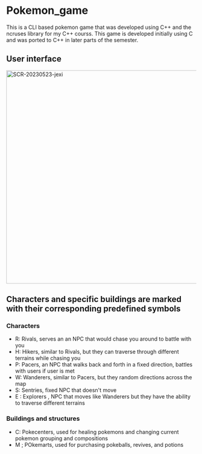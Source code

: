# Pokemon_game

This is a CLI based pokemon game that was developed using C++ and the ncruses library for my C++ courss. This game is developed initially using C and was ported to C++ in later parts of the semester.


## User interface
<img width="566" alt="SCR-20230523-jexi" src="https://github.com/AndyFooGuoZhen/Pokemon_game/assets/77149531/1a35752c-17df-4e47-b7d1-1dd555b408b6">

## Characters and specific buildings are marked with their corresponding predefined symbols

### Characters
- R: Rivals, serves an an NPC that would chase you around to battle with you
- H: Hikers, similar to Rivals, but they can traverse through different terrains while chasing you
- P: Pacers, an NPC that walks back and forth in a fixed direction, battles with users if user is met
- W: Wanderers, similar to Pacers, but they random directions across the map
- S: Sentries, fixed NPC that doesn't move
- E : Explorers , NPC that moves like Wanderers but they have the ability to traverse different terrains

### Buildings and structures
- C: Pokecenters, used for healing pokemons and changing current pokemon grouping and compositions
- M ; POkemarts, used for purchasing pokeballs, revives, and potions







